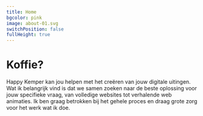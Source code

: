 ```yaml
---
title: Home
bgcolor: pink
image: about-01.svg
switchPosition: false
fullHeight: true
---
```


# Koffie?

Happy Kemper kan jou helpen met het creëren van jouw digitale uitingen. Wat ik belangrijk vind is dat we samen zoeken naar de beste oplossing voor jouw specifieke vraag, van volledige websites tot verhalende web animaties. Ik ben graag betrokken bij het gehele proces en draag grote zorg voor het werk wat ik doe. 
